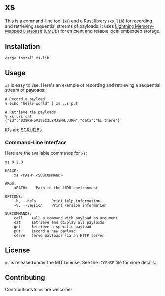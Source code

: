 # xs

This is a command-line tool (`xs`) and a Rust library (`xs_lib`) for recording
and retrieving sequential streams of payloads. It uses [Lightning Memory-Mapped
Database](http://www.lmdb.tech/doc/)
([LMDB](https://docs.rs/lmdb-rkv/0.14.0/lmdb/)) for efficient and reliable
local embedded storage.

## Installation

```
cargo install xs-lib
```

## Usage

`xs` is easy to use. Here's an example of recording and retrieving a sequential
stream of payloads:

```shell
# Record a payload
% echo "hello world" | xs ./s put

# Retrieve the payloads
% xs ./s cat
{"id":"039KW46V39SC3LYMJSMHJJJRH","data":"hi there"}
```

IDs are [SCRU128](https://github.com/scru128/rust)s.

### Command-Line Interface

Here are the available commands for `xs`:

```shell
xs 0.2.0

USAGE:
    xs <PATH> <SUBCOMMAND>

ARGS:
    <PATH>    Path to the LMDB environment

OPTIONS:
    -h, --help       Print help information
    -V, --version    Print version information

SUBCOMMANDS:
    call    Call a command with payload as argument
    cat     Retrieve and display all payloads
    get     Retrieve a specific payload
    put     Record a new payload
    serve   Serve payloads via an HTTP server
```

## License

`xs` is released under the MIT License. See the `LICENSE` file for more details.

## Contributing

Contributions to `xs` are welcome!
